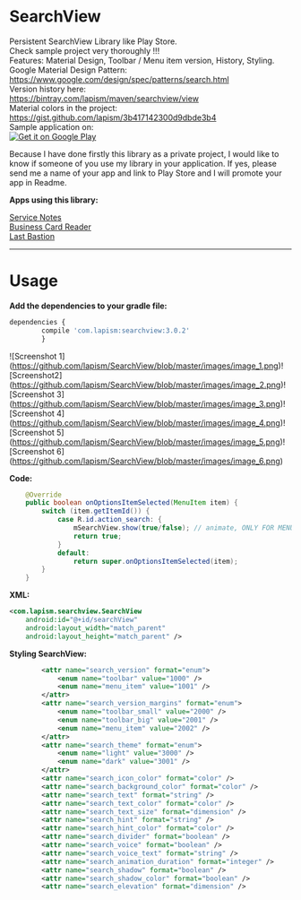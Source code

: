 # SearchView

Persistent SearchView Library like Play Store.  
Check sample project very thoroughly !!!  
Features: Material Design, Toolbar / Menu item version, History, Styling.  
Google Material Design Pattern:  
https://www.google.com/design/spec/patterns/search.html  
Version history here:  
https://bintray.com/lapism/maven/searchview/view  
Material colors in the project:  
https://gist.github.com/lapism/3b417142300d9dbde3b4  
Sample application on:  
<a href="https://play.google.com/store/apps/details?id=com.lapism.searchview.sample">
  <img alt="Get it on Google Play"
       src="https://github.com/lapism/SearchView/blob/master/images/google-play-badge.png" />
</a>

Because I have done firstly this library as a private project, 
I would like to know if someone of you use my library in your application. 
If yes, please send me a name of your app and link to Play Store and I will promote your app in Readme.

**Apps using this library:**

[Service Notes](https://play.google.com/store/apps/details?id=notes.service.com.servicenotes)  
[Business Card Reader](https://play.google.com/store/apps/details?id=com.iac.bcreader) <br />
[Last Bastion](https://play.google.com/store/apps/details?id=org.super8.lastbastion) <br />

------------------------------------------------------------------------------------------------------------------------------

# Usage
**Add the dependencies to your gradle file:**
```javascript
dependencies {
        compile 'com.lapism:searchview:3.0.2'
        }
```

![Screenshot 1]
(https://github.com/lapism/SearchView/blob/master/images/image_1.png)![Screenshot2]
(https://github.com/lapism/SearchView/blob/master/images/image_2.png)![Screenshot 3]
(https://github.com/lapism/SearchView/blob/master/images/image_3.png)![Screenshot 4]
(https://github.com/lapism/SearchView/blob/master/images/image_4.png)![Screenshot 5]
(https://github.com/lapism/SearchView/blob/master/images/image_5.png)![Screenshot 6]
(https://github.com/lapism/SearchView/blob/master/images/image_6.png)

**Code:**
```java
    @Override
    public boolean onOptionsItemSelected(MenuItem item) {
        switch (item.getItemId()) {
            case R.id.action_search: {
                mSearchView.show(true/false); // animate, ONLY FOR MENU ITEM
                return true;
            }
            default:
                return super.onOptionsItemSelected(item);
        }
    }
```

**XML:**
```xml
<com.lapism.searchview.SearchView
    android:id="@+id/searchView"
    android:layout_width="match_parent"
    android:layout_height="match_parent" />
```

**Styling SearchView:**
```xml
        <attr name="search_version" format="enum">
            <enum name="toolbar" value="1000" />
            <enum name="menu_item" value="1001" />
        </attr>
        <attr name="search_version_margins" format="enum">
            <enum name="toolbar_small" value="2000" />
            <enum name="toolbar_big" value="2001" />
            <enum name="menu_item" value="2002" />
        </attr>
        <attr name="search_theme" format="enum">
            <enum name="light" value="3000" />
            <enum name="dark" value="3001" />
        </attr>
        <attr name="search_icon_color" format="color" />
        <attr name="search_background_color" format="color" />
        <attr name="search_text" format="string" />
        <attr name="search_text_color" format="color" />
        <attr name="search_text_size" format="dimension" />
        <attr name="search_hint" format="string" />
        <attr name="search_hint_color" format="color" />
        <attr name="search_divider" format="boolean" />
        <attr name="search_voice" format="boolean" />
        <attr name="search_voice_text" format="string" />
        <attr name="search_animation_duration" format="integer" />
        <attr name="search_shadow" format="boolean" />
        <attr name="search_shadow_color" format="boolean" />
        <attr name="search_elevation" format="dimension" />
```
